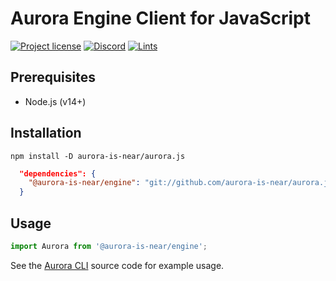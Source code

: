 # Aurora Engine Client for JavaScript

[![Project license](https://img.shields.io/badge/License-Public%20Domain-blue.svg)](https://creativecommons.org/publicdomain/zero/1.0/)
[![Discord](https://img.shields.io/discord/490367152054992913?label=Discord)](https://discord.gg/jNjHYUF8vw)
[![Lints](https://github.com/aurora-is-near/aurora.js/actions/workflows/lints.yml/badge.svg)](https://github.com/aurora-is-near/aurora.js/actions/workflows/lints.yml)

## Prerequisites

- Node.js (v14+)

## Installation

```shell
npm install -D aurora-is-near/aurora.js
```

```json
  "dependencies": {
    "@aurora-is-near/engine": "git://github.com/aurora-is-near/aurora.js",
  }
```

## Usage

```js
import Aurora from '@aurora-is-near/engine';
```

See the [Aurora CLI] source code for example usage.

[Aurora CLI]: https://github.com/aurora-is-near/aurora-cli/blob/master/src/aurora.ts
